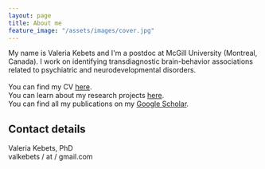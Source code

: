 ```yaml
---
layout: page
title: About me
feature_image: "/assets/images/cover.jpg"
---
```


My name is Valeria Kebets and I'm a postdoc at McGill University (Montreal, Canada). I work on identifying transdiagnostic brain-behavior associations related to psychiatric and neurodevelopmental disorders. <br/>
<br/>
You can find my CV [here](https://valkebets.github.io/cv/).<br/>
You can learn about my research projects [here](https://valkebets.github.io/research/).<br/>
You can find all my publications on my [Google Scholar](https://scholar.google.com/citations?user=TTOxojwAAAAJ&hl=en&oi=ao).<br/>

## Contact details
Valeria Kebets, PhD<br/>
valkebets / at / gmail.com <br/><br/>
